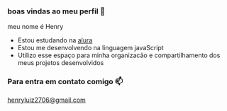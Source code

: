 ### boas vindas ao meu perfil 👋

meu nome é Henry
- Estou estudando na [alura](https://www.alura.com.br)
- Estou me desenvolvendo na linguagem javaScript
- Utilizo esse espaço para minha organizacão e compartilhamento dos meus projetos desenvolvidos

### Para entra em contato comigo 📫
henryluiz2706@gmail.com
